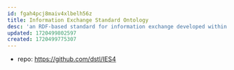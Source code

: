 ```yaml
---
id: fgah4pcj8maiv4xlbelh56z
title: Information Exchange Standard Ontology
desc: 'an RDF-based standard for information exchange developed within UK Government. '
updated: 1720499802597
created: 1720499775307
---
```


- repo: https://github.com/dstl/IES4